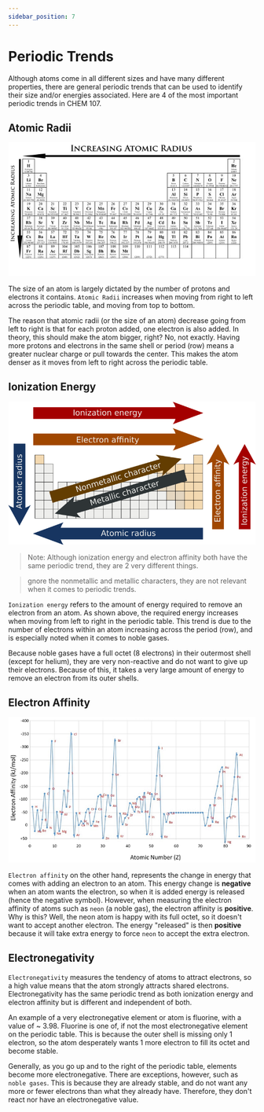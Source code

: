 ```yaml
---
sidebar_position: 7
---
```


# Periodic Trends

Although atoms come in all different sizes and have many different properties, there are general periodic trends that can be used to identify their size and/or energies associated. Here are 4 of the most important periodic trends in CHEM 107. 

## Atomic Radii

![Atomic Radii Image](/static/img/atomic-radii-trend.png)

The size of an atom is largely dictated by the number of protons and electrons it contains. `Atomic Radii` increases when moving from right to left across the periodic table, and moving from top to bottom.

The reason that atomic radii (or the size of an atom) decrease going from left to right is that for each proton added, one electron is also added. In theory, this should make the atom bigger, right? No, not exactly. Having more protons and electrons in the same shell or period (row) means a greater nuclear charge or pull towards the center. This makes the atom denser as it moves from left to right across the periodic table.



## Ionization Energy

![Ionization Energy & Electron Affinity](/static/img/periodic-trends.png)

> Note: Although ionization energy and electron affinity both have the same periodic trend, they are 2 very different things.

> gnore the nonmetallic and metallic characters, they are not relevant when it comes to periodic trends.

`Ionization energy` refers to the amount of energy required to remove an electron from an atom. As shown above, the required energy increases when moving from left to right in the periodic table. This trend is due to the number of electrons within an atom increasing across the period (row), and is especially noted when it comes to noble gases.

Because noble gases have a full octet (8 electrons) in their outermost shell (except for helium), they are very non-reactive and do not want to give up their electrons. Because of this, it takes a very large amount of energy to remove an electron from its outer shells.



## Electron Affinity

![Change in Energy](/static/img/electron-affinity.png)

`Electron affinity` on the other hand, represents the change in energy that comes with adding an electron to an atom. This energy change is **negative** when an atom wants the electron, so when it is added energy is released (hence the negative symbol). However, when measuring the electron affinity of atoms such as `neon` (a noble gas), the electron affinity is **positive**. Why is this? Well, the neon atom is happy with its full octet, so it doesn't want to accept another electron. The energy "released" is then **positive** because it will take extra energy to force `neon` to accept the extra electron.



## Electronegativity

`Electronegativity` measures the tendency of atoms to attract electrons, so a high value means that the atom strongly attracts shared electrons. Electronegativity has the same periodic trend as both ionization energy and electron affinity but is different and independent of both.

An example of a very electronegative element or atom is fluorine, with a value of ~ 3.98. Fluorine is one of, if not the most electronegative element on the periodic table. This is because the outer shell is missing only 1 electron, so the atom desperately wants 1 more electron to fill its octet and become stable.

Generally, as you go up and to the right of the periodic table, elements become more electronegative. There are exceptions, however, such as `noble gases`. This is because they are already stable, and do not want any more or fewer electrons than what they already have. Therefore, they don't react nor have an electronegative value.
